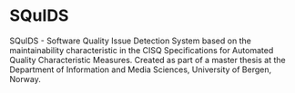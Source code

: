 # SQuIDS
SQuIDS - Software Quality Issue Detection System based on the maintainability characteristic in the CISQ Specifications for Automated Quality Characteristic Measures. Created as part of a master thesis at the Department of Information and Media Sciences, University of Bergen, Norway.

